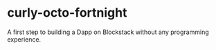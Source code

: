 # curly-octo-fortnight
A first step to building a Dapp on Blockstack without any programming experience. 
